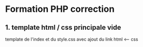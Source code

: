 # Formation PHP correction

## 1. template html / css principale vide 
template de l'index et du style.css avec ajout du link html <-- css  
